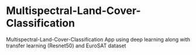 # Multispectral-Land-Cover-Classification
Multispectral-Land-Cover-Classification App using deep learning along with transfer learning (Resnet50) and EuroSAT dataset
